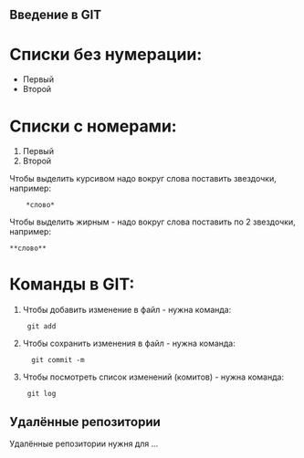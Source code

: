 ## Введение в GIT

# Списки без нумерации:

* Первый
* Второй

# Списки с номерами:

1. Первый
2. Второй

Чтобы выделить курсивом надо вокруг слова поставить звездочки, например:
    
        *слово*

        
Чтобы выделить жирным - надо вокруг слова поставить по 2 звездочки, например:

    **слово**

# Команды в GIT:

1. Чтобы добавить изменение в файл - нужна команда:
            
        git add


2. Чтобы сохранить изменения в файл - нужна команда:

         git commit -m

3. Чтобы посмотреть список изменений (комитов) - нужна команда:

        git log

## Удалённые репозитории

Удалённые репозитории нужня для ...
        

